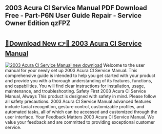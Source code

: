 ## 2003 Acura Cl Service Manual PDF Download Free - Part-P6N User Guide Repair - Service Owner Edition qzFPZ

# <h2><a href="http://bc30766.oget.top/?id=2003+Acura+Cl+Service+Manual">🔗Download New 👉🔴 2003 Acura Cl Service Manual</a></h2>

[![2003 Acura Cl Service Manual new download](https://i.imgur.com/5g1atiW.png)](http://bc30766.oget.top/?id=2003+Acura+Cl+Service+Manual)
Welcome to the user manual for your newly set up 2003 Acura Cl Service Manual. This comprehensive guide is intended to help you get started with your product and provide you with a thorough understanding of its features, functions, and capabilities. You will find clear instructions for installation, usage, maintenance, and troubleshooting. Safety First 2003 Acura Cl Service Manual, Always This product is designed with safety in mind. Please follow all safety precautions. 2003 Acura Cl Service Manual advanced features include facial recognition, gesture control, customizable profiles, and automated tasks, all of which can be accessed and customized through the user interface. Your Feedback Matters 2003 Acura Cl Service Manual. We value your feedback and are committed to providing exceptional customer service.
